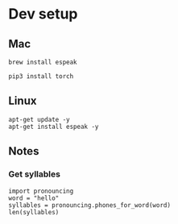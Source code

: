 # Dev setup

## Mac 


```
brew install espeak
```

```
pip3 install torch
```

## Linux

```
apt-get update -y
apt-get install espeak -y
```

## Notes

### Get syllables

```
import pronouncing
word = "hello"
syllables = pronouncing.phones_for_word(word)
len(syllables)
```